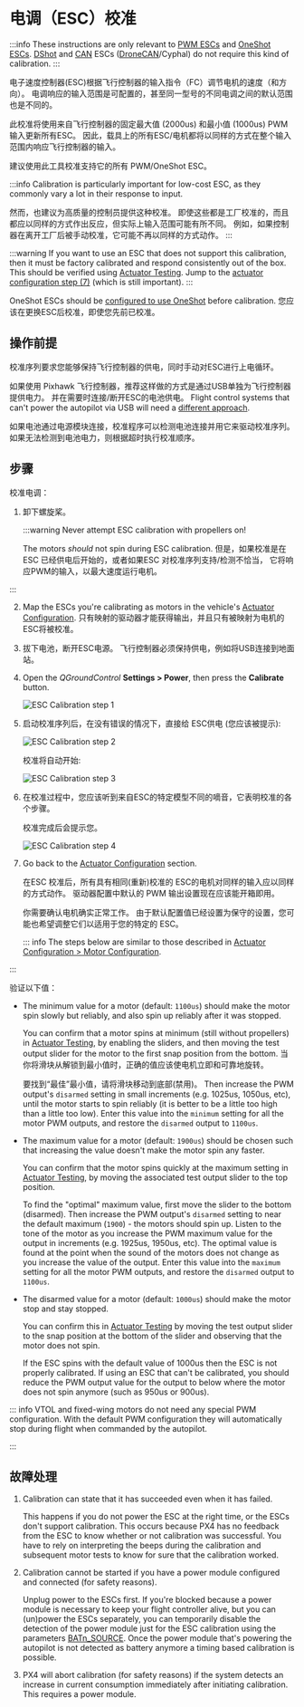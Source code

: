 # 电调（ESC）校准

:::info
These instructions are only relevant to [PWM ESCs](../peripherals/pwm_escs_and_servo.md) and [OneShot ESCs](../peripherals/oneshot.md).
[DShot](../peripherals/dshot.md) and [CAN](../can/index.md) ESCs ([DroneCAN](../dronecan/escs.md)/Cyphal) do not require this kind of calibration.
:::

电子速度控制器(ESC)根据飞行控制器的输入指令（FC）调节电机的速度（和方向）。
电调响应的输入范围是可配置的，甚至同一型号的不同电调之间的默认范围也是不同的。

此校准将使用来自飞行控制器的固定最大值 (2000us) 和最小值 (1000us) PWM 输入更新所有ESC。
因此，载具上的所有ESC/电机都将以同样的方式在整个输入范围内响应飞行控制器的输入。

建议使用此工具校准支持它的所有 PWM/OneShot ESC。

:::info
Calibration is particularly important for low-cost ESC, as they commonly vary a lot in their response to input.

然而，也建议为高质量的控制员提供这种校准。
即使这些都是工厂校准的，而且都应以同样的方式作出反应，但实际上输入范围可能有所不同。
例如，如果控制器在离开工厂后被手动校准，它可能不再以同样的方式动作。
:::

:::warning
If you want to use an ESC that does not support this calibration, then it must be factory calibrated and respond consistently out of the box.
This should be verified using [Actuator Testing](../config/actuators.md#actuator-testing).
Jump to the [actuator configuration step (7)](#actuatorconfig_step) (which is still important).
:::

OneShot ESCs should be [configured to use OneShot](../peripherals/oneshot.md#px4-configuration) before calibration. 您应该在更换ESC后校准，即使您先前已校准。

## 操作前提

校准序列要求您能够保持飞行控制器的供电，同时手动对ESC进行上电循环。

如果使用 Pixhawk 飞行控制器，推荐这样做的方式是通过USB单独为飞行控制器提供电力。 并在需要时连接/断开ESC的电池供电。
Flight control systems that can't power the autopilot via USB will need a [different approach](#problem_power_module).

如果电池通过电源模块连接，校准程序可以检测电池连接并用它来驱动校准序列。
如果无法检测到电池电力，则根据超时执行校准顺序。

## 步骤

校准电调：

1. 卸下螺旋桨。

   :::warning
   Never attempt ESC calibration with propellers on!

   The motors _should_ not spin during ESC calibration.
   但是，如果校准是在ESC 已经供电后开始的，或者如果ESC 对校准序列支持/检测不恰当， 它将响应PWM的输入，以最大速度运行电机。

:::

2. Map the ESCs you're calibrating as motors in the vehicle's [Actuator Configuration](../config/actuators.md).
   只有映射的驱动器才能获得输出，并且只有被映射为电机的ESC将被校准。

3. 拔下电池，断开ESC电源。
   飞行控制器必须保持供电，例如将USB连接到地面站。

4. Open the _QGroundControl_ **Settings > Power**, then press the **Calibrate** button.

   ![ESC Calibration step 1](../../assets/qgc/setup/esc/qgc_esc_calibration.png)

5. 启动校准序列后，在没有错误的情况下，直接给 ESC供电 (您应该被提示):

   ![ESC Calibration step 2](../../assets/qgc/setup/esc/esc_calibration_step_2.png)

   校准将自动开始:

   ![ESC Calibration step 3](../../assets/qgc/setup/esc/esc_calibration_step_3.png)

6. 在校准过程中，您应该听到来自ESC的特定模型不同的嘀音，它表明校准的各个步骤。

   校准完成后会提示您。

   <a id="actuatorconfig_step"></a>
   ![ESC Calibration step 4](../../assets/qgc/setup/esc/esc_calibration_step_4.png)

7. Go back to the [Actuator Configuration](../config/actuators.md) section.

   在ESC 校准后，所有具有相同(重新)校准的 ESC的电机对同样的输入应以同样的方式动作。 驱动器配置中默认的 PWM 输出设置现在应该能开箱即用。

   你需要确认电机确实正常工作。
   由于默认配置值已经设置为保守的设置，您可能也希望调整它们以适用于您的特定的 ESC。

   ::: info
   The steps below are similar to those described in [Actuator Configuration > Motor Configuration](../config/actuators.md#motor-configuration).

:::

   验证以下值：

   - The minimum value for a motor (default: `1100us`) should make the motor spin slowly but reliably, and also spin up reliably after it was stopped.

      You can confirm that a motor spins at minimum (still without propellers) in [Actuator Testing](../config/actuators.md#actuator-testing), by enabling the sliders, and then moving the test output slider for the motor to the first snap position from the bottom.
      当你将滑块从解锁到最小值时，正确的值应该使电机立即和可靠地旋转。

      要找到“最佳”最小值，请将滑块移动到底部(禁用)。
      Then increase the PWM output's `disarmed` setting in small increments (e.g. 1025us, 1050us, etc), until the motor starts to spin reliably (it is better to be a little too high than a little too low).
      Enter this value into the `minimum` setting for all the motor PWM outputs, and restore the `disarmed` output to `1100us`.

   - The maximum value for a motor (default: `1900us`) should be chosen such that increasing the value doesn't make the motor spin any faster.

      You can confirm that the motor spins quickly at the maximum setting in [Actuator Testing](../config/actuators.md#actuator-testing), by moving the associated test output slider to the top position.

      To find the "optimal" maximum value, first move the slider to the bottom (disarmed).
      Then increase the PWM output's `disarmed` setting to near the default maximum (`1900`) - the motors should spin up.
      Listen to the tone of the motor as you increase the PWM maximum value for the output in increments (e.g. 1925us, 1950us, etc).
      The optimal value is found at the point when the sound of the motors does not change as you increase the value of the output.
      Enter this value into the `maximum` setting for all the motor PWM outputs, and restore the `disarmed` output to `1100us`.

   - The disarmed value for a motor (default: `1000us`) should make the motor stop and stay stopped.

      You can confirm this in [Actuator Testing](../config/actuators.md#actuator-testing) by moving the test output slider to the snap position at the bottom of the slider and observing that the motor does not spin.

      If the ESC spins with the default value of 1000us then the ESC is not properly calibrated.
      If using an ESC that can't be calibrated, you should reduce the PWM output value for the output to below where the motor does not spin anymore (such as 950us or 900us).

   ::: info
   VTOL and fixed-wing motors do not need any special PWM configuration.
   With the default PWM configuration they will automatically stop during flight when commanded by the autopilot.

:::

## 故障处理

1. Calibration can state that it has succeeded even when it has failed.

   This happens if you do not power the ESC at the right time, or the ESCs don't support calibration.
   This occurs because PX4 has no feedback from the ESC to know whether or not calibration was successful.
   You have to rely on interpreting the beeps during the calibration and subsequent motor tests to know for sure that the calibration worked.

   <a id="problem_power_module"></a>

2. Calibration cannot be started if you have a power module configured and connected (for safety reasons).

   Unplug power to the ESCs first.
   If you're blocked because a power module is necessary to keep your flight controller alive, but you can (un)power the ESCs separately, you can temporarily disable the detection of the power module just for the ESC calibration using the parameters [BATn_SOURCE](../advanced_config/parameter_reference.md#BAT1_SOURCE). Once the power module that's powering the autopilot is not detected as battery anymore a timing based calibration is possible.

3. PX4 will abort calibration (for safety reasons) if the system detects an increase in current consumption immediately after initiating calibration.
   This requires a power module.
